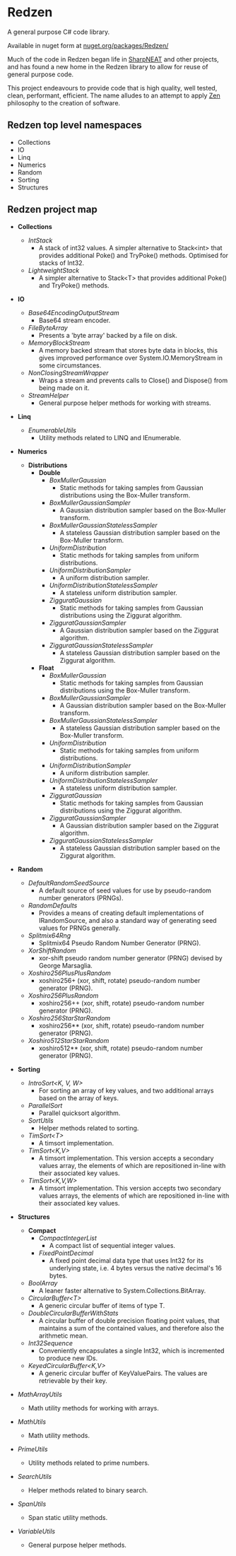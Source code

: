 # Redzen
A general purpose C# code library.

Available in nuget form at [nuget.org/packages/Redzen/](https://www.nuget.org/packages/Redzen/)

Much of the code in Redzen began life in [SharpNEAT](../../../../colgreen/sharpneat) and other projects, and has found a new home in the Redzen library to allow for reuse of
general purpose code.

This project endeavours to provide code that is high quality, well tested, clean, performant, efficient. 
The name alludes to an attempt to apply [Zen](https://en.wikipedia.org/wiki/Zen) philosophy to the creation of software.


## Redzen top level namespaces

* Collections
* IO
* Linq
* Numerics
* Random
* Sorting
* Structures

## Redzen project map

* **Collections**
  * *IntStack*
    * A stack of int32 values. A simpler alternative to Stack\<int\> that provides additional Poke() and TryPoke() methods. Optimised for stacks of Int32.
  * *LightweightStack*
    * A simpler alternative to Stack\<T\> that provides additional Poke() and TryPoke() methods.
    
* **IO**
  * *Base64EncodingOutputStream*
    * Base64 stream encoder.
  * *FileByteArray*
    * Presents a 'byte array' backed by a file on disk.
  * *MemoryBlockStream*
    * A memory backed stream that stores byte data in blocks, this gives improved performance over System.IO.MemoryStream in some circumstances.
  * *NonClosingStreamWrapper*
    * Wraps a stream and prevents calls to Close() and Dispose() from being made on it.
  * *StreamHelper*
    * General purpose helper methods for working with streams.
    
* **Linq**
  * *EnumerableUtils*
    * Utility methods related to LINQ and IEnumerable.
    
* **Numerics**
  * **Distributions**
    * **Double**    
      * *BoxMullerGaussian*
        * Static methods for taking samples from Gaussian distributions using the Box-Muller transform.
      * *BoxMullerGaussianSampler*
        * A Gaussian distribution sampler based on the Box-Muller transform.
      * *BoxMullerGaussianStatelessSampler*
        * A stateless Gaussian distribution sampler based on the Box-Muller transform.
      * *UniformDistribution*
        * Static methods for taking samples from uniform distributions.
      * *UniformDistributionSampler*
        * A uniform distribution sampler.
      * *UniformDistributionStatelessSampler*
        * A stateless uniform distribution sampler.
      * *ZigguratGaussian*
        * Static methods for taking samples from Gaussian distributions using the Ziggurat algorithm.
      * *ZigguratGaussianSampler*
        * A Gaussian distribution sampler based on the Ziggurat algorithm.
      * *ZigguratGaussianStatelessSampler*
        * A stateless Gaussian distribution sampler based on the Ziggurat algorithm.
    * **Float**    
      * *BoxMullerGaussian*
        * Static methods for taking samples from Gaussian distributions using the Box-Muller transform.
      * *BoxMullerGaussianSampler*
        * A Gaussian distribution sampler based on the Box-Muller transform.
      * *BoxMullerGaussianStatelessSampler*
        * A stateless Gaussian distribution sampler based on the Box-Muller transform.
      * *UniformDistribution*
        * Static methods for taking samples from uniform distributions.
      * *UniformDistributionSampler*
        * A uniform distribution sampler.
      * *UniformDistributionStatelessSampler*
        * A stateless uniform distribution sampler.
      * *ZigguratGaussian*
        * Static methods for taking samples from Gaussian distributions using the Ziggurat algorithm.
      * *ZigguratGaussianSampler*
        * A Gaussian distribution sampler based on the Ziggurat algorithm.
      * *ZigguratGaussianStatelessSampler*
        * A stateless Gaussian distribution sampler based on the Ziggurat algorithm.

* **Random**
  * *DefaultRandomSeedSource*
    * A default source of seed values for use by pseudo-random number generators (PRNGs).
  * *RandomDefaults*
    * Provides a means of creating default implementations of IRandomSource, and also a standard way of generating seed values for PRNGs generally.
  * *Splitmix64Rng*
    * Splitmix64 Pseudo Random Number Generator (PRNG).
  * *XorShiftRandom*
    * xor-shift pseudo random number generator (PRNG) devised by George Marsaglia.
  * *Xoshiro256PlusPlusRandom*
    * xoshiro256+ (xor, shift, rotate) pseudo-random number generator (PRNG).
  * *Xoshiro256PlusRandom*
    * xoshiro256++ (xor, shift, rotate) pseudo-random number generator (PRNG).
  * *Xoshiro256StarStarRandom*
    * xoshiro256** (xor, shift, rotate) pseudo-random number generator (PRNG).
  * *Xoshiro512StarStarRandom*
    * xoshiro512** (xor, shift, rotate) pseudo-random number generator (PRNG).

* **Sorting**
  * *IntroSort\<K, V, W\>*
    * For sorting an array of key values, and two additional arrays based on the array of keys.
  * *ParallelSort*
    * Parallel quicksort algorithm.
  * *SortUtils*
    * Helper methods related to sorting.
  * *TimSort\<T\>*
    * A timsort implementation.
  * *TimSort\<K,V\>*
    * A timsort implementation. This version accepts a secondary values array, the elements of which are repositioned in-line with their associated key values.
  * *TimSort\<K,V,W\>*
    * A timsort implementation. This version accepts two secondary values arrays, the elements of which are repositioned in-line with their associated key values.

* **Structures**
  * **Compact**
    * *CompactIntegerList*
      * A compact list of sequential integer values.
    * *FixedPointDecimal*
      * A fixed point decimal data type that uses Int32 for its underlying state, i.e. 4 bytes versus the native decimal's 16 bytes.
  * *BoolArray*
    * A leaner faster alternative to System.Collections.BitArray.
  * *CircularBuffer\<T\>*
    * A generic circular buffer of items of type T. 
  * *DoubleCircularBufferWithStats*
    * A circular buffer of double precision floating point values, that maintains a sum of the contained values, and therefore also the arithmetic mean.
  * *Int32Sequence*
    * Conveniently encapsulates a single Int32, which is incremented to produce new IDs.
  * *KeyedCircularBuffer\<K,V\>*
    *  A generic circular buffer of KeyValuePairs. The values are retrievable by their key.
* *MathArrayUtils*
  * Math utility methods for working with arrays.
* *MathUtils*
  * Math utility methods.
* *PrimeUtils*
  * Utility methods related to prime numbers.
* *SearchUtils*
  * Helper methods related to binary search.
* *SpanUtils*
  * Span static utility methods.
* *VariableUtils*
    * General purpose helper methods.
  
